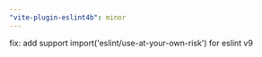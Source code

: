 ```yaml
---
"vite-plugin-eslint4b": minor
---
```


fix: add support import('eslint/use-at-your-own-risk') for eslint v9
